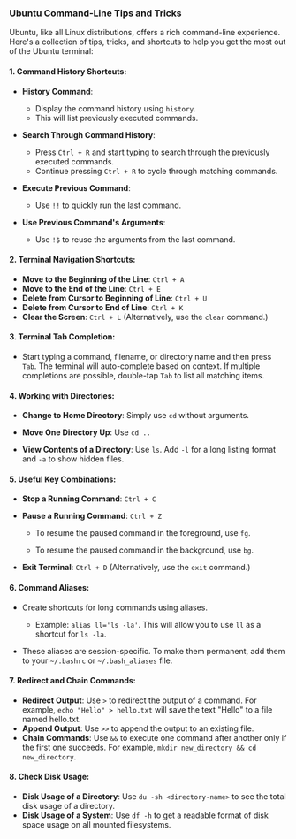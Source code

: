 ### Ubuntu Command-Line Tips and Tricks

Ubuntu, like all Linux distributions, offers a rich command-line experience. Here's a collection of tips, tricks, and shortcuts to help you get the most out of the Ubuntu terminal:

#### **1. Command History Shortcuts:**

- **History Command**:

  - Display the command history using `history`.
  - This will list previously executed commands.

- **Search Through Command History**:

  - Press `Ctrl + R` and start typing to search through the previously executed commands.
  - Continue pressing `Ctrl + R` to cycle through matching commands.

- **Execute Previous Command**:

  - Use `!!` to quickly run the last command.

- **Use Previous Command's Arguments**:
  - Use `!$` to reuse the arguments from the last command.

#### **2. Terminal Navigation Shortcuts:**

- **Move to the Beginning of the Line**: `Ctrl + A`
- **Move to the End of the Line**: `Ctrl + E`
- **Delete from Cursor to Beginning of Line**: `Ctrl + U`
- **Delete from Cursor to End of Line**: `Ctrl + K`
- **Clear the Screen**: `Ctrl + L` (Alternatively, use the `clear` command.)

#### **3. Terminal Tab Completion:**

- Start typing a command, filename, or directory name and then press `Tab`. The terminal will auto-complete based on context. If multiple completions are possible, double-tap `Tab` to list all matching items.

#### **4. Working with Directories:**

- **Change to Home Directory**: Simply use `cd` without arguments.

- **Move One Directory Up**: Use `cd ..`

- **View Contents of a Directory**: Use `ls`. Add `-l` for a long listing format and `-a` to show hidden files.

#### **5. Useful Key Combinations:**

- **Stop a Running Command**: `Ctrl + C`
- **Pause a Running Command**: `Ctrl + Z`

  - To resume the paused command in the foreground, use `fg`.

  - To resume the paused command in the background, use `bg`.

- **Exit Terminal**: `Ctrl + D` (Alternatively, use the `exit` command.)

#### **6. Command Aliases:**

- Create shortcuts for long commands using aliases.

  - Example: `alias ll='ls -la'`. This will allow you to use `ll` as a shortcut for `ls -la`.

- These aliases are session-specific. To make them permanent, add them to your `~/.bashrc` or `~/.bash_aliases` file.

#### **7. Redirect and Chain Commands:**

- **Redirect Output**: Use `>` to redirect the output of a command. For example, `echo "Hello" > hello.txt` will save the text "Hello" to a file named hello.txt.
- **Append Output**: Use `>>` to append the output to an existing file.
- **Chain Commands**: Use `&&` to execute one command after another only if the first one succeeds. For example, `mkdir new_directory && cd new_directory`.

#### **8. Check Disk Usage:**

- **Disk Usage of a Directory**: Use `du -sh <directory-name>` to see the total disk usage of a directory.
- **Disk Usage of a System**: Use `df -h` to get a readable format of disk space usage on all mounted filesystems.
